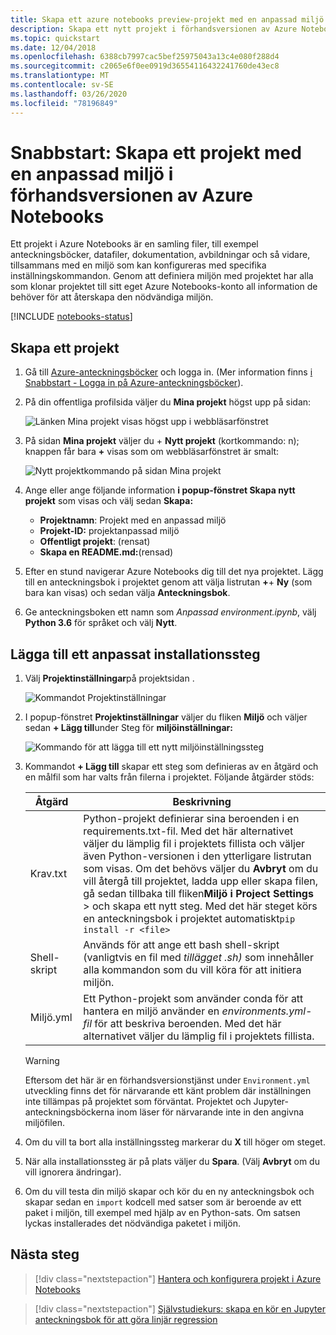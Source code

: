 ```yaml
---
title: Skapa ett azure notebooks preview-projekt med en anpassad miljö
description: Skapa ett nytt projekt i förhandsversionen av Azure Notebooks som är konfigurerat med en specifik uppsättning installerade paket och startskript.
ms.topic: quickstart
ms.date: 12/04/2018
ms.openlocfilehash: 6388cb7997cac5bef25975043a13c4e080f288d4
ms.sourcegitcommit: c2065e6f0ee0919d36554116432241760de43ec8
ms.translationtype: MT
ms.contentlocale: sv-SE
ms.lasthandoff: 03/26/2020
ms.locfileid: "78196849"
---
```

# <a name="quickstart-create-a-project-with-a-custom-environment-in-azure-notebooks-preview"></a>Snabbstart: Skapa ett projekt med en anpassad miljö i förhandsversionen av Azure Notebooks

Ett projekt i Azure Notebooks är en samling filer, till exempel anteckningsböcker, datafiler, dokumentation, avbildningar och så vidare, tillsammans med en miljö som kan konfigureras med specifika inställningskommandon. Genom att definiera miljön med projektet har alla som klonar projektet till sitt eget Azure Notebooks-konto all information de behöver för att återskapa den nödvändiga miljön.

[!INCLUDE [notebooks-status](../../includes/notebooks-status.md)]

## <a name="create-a-project"></a>Skapa ett projekt

1. Gå till [Azure-anteckningsböcker](https://notebooks.azure.com) och logga in. (Mer information finns [i Snabbstart - Logga in på Azure-anteckningsböcker](quickstart-sign-in-azure-notebooks.md)).

1. På din offentliga profilsida väljer du **Mina projekt** högst upp på sidan:

    ![Länken Mina projekt visas högst upp i webbläsarfönstret](media/quickstarts/my-projects-link.png)

1. På sidan **Mina projekt** väljer du + **Nytt projekt** (kortkommando: n); knappen får bara **+** visas som om webbläsarfönstret är smalt:

    ![Nytt projektkommando på sidan Mina projekt](media/quickstarts/new-project-command.png)

1. Ange eller ange följande information **i popup-fönstret Skapa nytt projekt** som visas och välj sedan **Skapa:**

    - **Projektnamn**: Projekt med en anpassad miljö
    - **Projekt-ID:** projektanpassad miljö
    - **Offentligt projekt**: (rensat)
    - **Skapa en README.md:**(rensad)

1. Efter en stund navigerar Azure Notebooks dig till det nya projektet. Lägg till en anteckningsbok i projektet genom att välja listrutan **+**+ **Ny** (som bara kan visas) och sedan välja **Anteckningsbok**.

1. Ge anteckningsboken ett namn som *Anpassad environment.ipynb*, välj **Python 3.6** för språket och välj **Nytt**.

## <a name="add-a-custom-setup-step"></a>Lägga till ett anpassat installationssteg

1. Välj **Projektinställningar**på projektsidan .

    ![Kommandot Projektinställningar](media/quickstarts/project-settings-command.png)

1. I popup-fönstret **Projektinställningar** väljer du fliken **Miljö** och väljer sedan **+ Lägg till**under Steg för **miljöinställningar:**

    ![Kommando för att lägga till ett nytt miljöinställningssteg](media/quickstarts/environment-add-command.png)

1. Kommandot **+ Lägg till** skapar ett steg som definieras av en åtgärd och en målfil som har valts från filerna i projektet. Följande åtgärder stöds:

   | Åtgärd | Beskrivning |
   | --- | --- |
   | Krav.txt | Python-projekt definierar sina beroenden i en requirements.txt-fil. Med det här alternativet väljer du lämplig fil i projektets fillista och väljer även Python-versionen i den ytterligare listrutan som visas. Om det behövs väljer du **Avbryt** om du vill återgå till projektet, ladda upp eller skapa filen, gå sedan tillbaka till fliken**Miljö** **i Project Settings** > och skapa ett nytt steg. Med det här steget körs en anteckningsbok i projektet automatiskt`pip install -r <file>` |
   | Shell-skript | Används för att ange ett bash shell-skript (vanligtvis en fil med *tillägget .sh)* som innehåller alla kommandon som du vill köra för att initiera miljön. |
   | Miljö.yml | Ett Python-projekt som använder conda för att hantera en miljö använder en *environments.yml-fil* för att beskriva beroenden. Med det här alternativet väljer du lämplig fil i projektets fillista. |

   > [!WARNING]
   > Eftersom det här är en förhandsversionstjänst under `Environment.yml` utveckling finns det för närvarande ett känt problem där inställningen inte tillämpas på projektet som förväntat. Projektet och Jupyter-anteckningsböckerna inom läser för närvarande inte in den angivna miljöfilen.

1. Om du vill ta bort alla inställningssteg markerar du **X** till höger om steget.

1. När alla installationssteg är på plats väljer du **Spara**. (Välj **Avbryt** om du vill ignorera ändringar).

1. Om du vill testa din miljö skapar och kör du en ny anteckningsbok och skapar sedan en `import` kodcell med satser som är beroende av ett paket i miljön, till exempel med hjälp av en Python-sats. Om satsen lyckas installerades det nödvändiga paketet i miljön.

## <a name="next-steps"></a>Nästa steg

> [!div class="nextstepaction"]
> [Hantera och konfigurera projekt i Azure Notebooks](configure-manage-azure-notebooks-projects.md)

> [!div class="nextstepaction"]
> [Självstudiekurs: skapa en kör en Jupyter anteckningsbok för att göra linjär regression](tutorial-create-run-jupyter-notebook.md)
